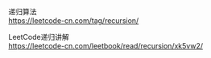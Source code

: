 递归算法 \
https://leetcode-cn.com/tag/recursion/

LeetCode递归讲解 \
https://leetcode-cn.com/leetbook/read/recursion/xk5vw2/

